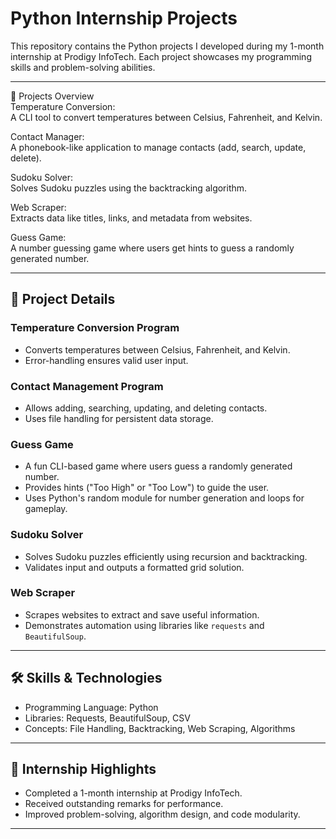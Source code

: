 # Python Internship Projects

This repository contains the Python projects I developed during my 1-month internship at Prodigy InfoTech. Each project showcases my programming skills and problem-solving abilities.

---

🚀 Projects Overview  
Temperature Conversion:  
A CLI tool to convert temperatures between Celsius, Fahrenheit, and Kelvin.

Contact Manager:  
A phonebook-like application to manage contacts (add, search, update, delete).

Sudoku Solver:  
Solves Sudoku puzzles using the backtracking algorithm.

Web Scraper:  
Extracts data like titles, links, and metadata from websites.

Guess Game:  
A number guessing game where users get hints to guess a randomly generated number.

--- 

## 📂 Project Details

### Temperature Conversion Program
- Converts temperatures between Celsius, Fahrenheit, and Kelvin.
- Error-handling ensures valid user input.

### Contact Management Program
- Allows adding, searching, updating, and deleting contacts.
- Uses file handling for persistent data storage.

### Guess Game
- A fun CLI-based game where users guess a randomly generated number.
- Provides hints ("Too High" or "Too Low") to guide the user.
- Uses Python's random module for number generation and loops for gameplay.

### Sudoku Solver
- Solves Sudoku puzzles efficiently using recursion and backtracking.
- Validates input and outputs a formatted grid solution.

### Web Scraper
- Scrapes websites to extract and save useful information.
- Demonstrates automation using libraries like `requests` and `BeautifulSoup`.

---

## 🛠 Skills & Technologies
- Programming Language: Python
- Libraries: Requests, BeautifulSoup, CSV
- Concepts: File Handling, Backtracking, Web Scraping, Algorithms

---

## 🏅 Internship Highlights
- Completed a 1-month internship at Prodigy InfoTech.
- Received outstanding remarks for performance.
- Improved problem-solving, algorithm design, and code modularity.

---
